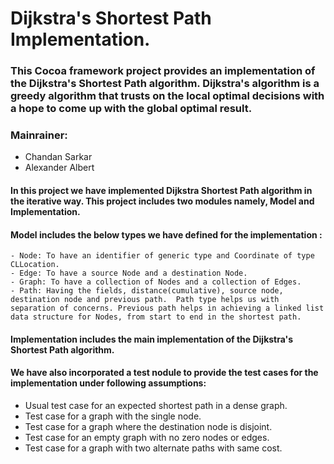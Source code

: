 # Dijkstra's Shortest Path Implementation.

### This Cocoa framework project provides an implementation of the Dijkstra's Shortest Path algorithm. Dijkstra's algorithm is a greedy algorithm that trusts on the local optimal decisions with a hope to come up with the global optimal result.

### Mainrainer:
* Chandan Sarkar
* Alexander Albert

#### In this project we have implemented Dijkstra Shortest Path algorithm in the iterative way. This project includes two modules namely, Model  and Implementation.

#### **Model** includes the below types we have defined for the implementation :
```
- Node: To have an identifier of generic type and Coordinate of type CLLocation.
- Edge: To have a source Node and a destination Node.
- Graph: To have a collection of Nodes and a collection of Edges.
- Path: Having the fields, distance(cumulative), source node, destination node and previous path.  Path type helps us with separation of concerns. Previous path helps in achieving a linked list data structure for Nodes, from start to end in the shortest path.
```
#### **Implementation** includes the main implementation of the Dijkstra's Shortest Path algorithm.

#### We have also incorporated a test nodule to provide the test cases for the implementation under following assumptions:
* Usual test case for an expected shortest path in a dense graph.
* Test case for a graph with the single node.
* Test case for a graph where the destination node is disjoint.
* Test case for an empty graph with no zero nodes or edges.
* Test case for a graph with two alternate paths with same cost.
